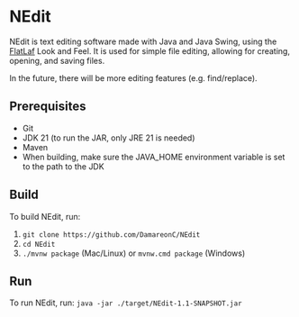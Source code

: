 # NEdit

NEdit is text editing software made with Java and Java Swing, using the [FlatLaf](https://www.formdev.com/flatlaf/) Look and Feel. It is used for simple file editing, allowing for creating, opening, and saving files.

In the future, there will be more editing features (e.g. find/replace).

## Prerequisites

* Git
* JDK 21 (to run the JAR, only JRE 21 is needed)
* Maven
* When building, make sure the JAVA_HOME environment variable is set to the path to the JDK

## Build

To build NEdit, run: 
1. `git clone https://github.com/DamareonC/NEdit`
2. `cd NEdit`
3. `./mvnw package` (Mac/Linux) or `mvnw.cmd package` (Windows)

## Run

To run NEdit, run: `java -jar ./target/NEdit-1.1-SNAPSHOT.jar`